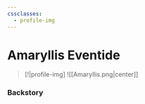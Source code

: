 ```yaml
---
cssclasses:
  - profile-img
---
```

# Amaryllis Eventide

>[!|profile-img] ![[Amaryllis.png|center]]

### Backstory

